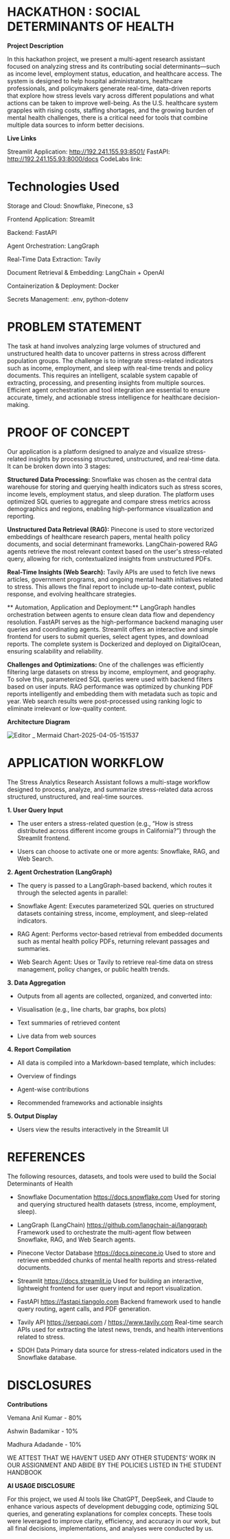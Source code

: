 # HACKATHON : SOCIAL DETERMINANTS OF HEALTH

**Project Description**

In this hackathon project, we present a multi-agent research assistant focused on analyzing stress and its contributing social determinants—such as income level, employment status, education, and healthcare access. The system is designed to help hospital administrators, healthcare professionals, and policymakers generate real-time, data-driven reports that explore how stress levels vary across different populations and what actions can be taken to improve well-being.
As the U.S. healthcare system grapples with rising costs, staffing shortages, and the growing burden of mental health challenges, there is a critical need for tools that combine multiple data sources to inform better decisions.

**Live Links**

Streamlit Application: http://192.241.155.93:8501/
FastAPI: http://192.241.155.93:8000/docs
CodeLabs link:


# Technologies Used
Storage and Cloud: Snowflake, Pinecone, s3

Frontend Application: Streamlit

Backend: FastAPI

Agent Orchestration: LangGraph

Real-Time Data Extraction: Tavily

Document Retrieval & Embedding: LangChain + OpenAI

Containerization & Deployment: Docker

Secrets Management: .env, python-dotenv

# PROBLEM STATEMENT
The task at hand involves analyzing large volumes of structured and unstructured health data to uncover patterns in stress across different population groups. The challenge is to integrate stress-related indicators such as income, employment, and sleep with real-time trends and policy documents. This requires an intelligent, scalable system capable of extracting, processing, and presenting insights from multiple sources. Efficient agent orchestration and tool integration are essential to ensure accurate, timely, and actionable stress intelligence for healthcare decision-making.

# PROOF OF CONCEPT
Our application is a platform designed to analyze and visualize stress-related insights by processing structured, unstructured, and real-time data. It can be broken down into 3 stages:

**Structured Data Processing:**
Snowflake was chosen as the central data warehouse for storing and querying health indicators such as stress scores, income levels, employment status, and sleep duration. The platform uses optimized SQL queries to aggregate and compare stress metrics across demographics and regions, enabling high-performance visualization and reporting.

**Unstructured Data Retrieval (RAG):**
 Pinecone is used to store vectorized embeddings of healthcare research papers, mental health policy documents, and social determinant frameworks. LangChain-powered RAG agents retrieve the most relevant context based on the user's stress-related query, allowing for rich, contextualized insights from unstructured PDFs.

**Real-Time Insights (Web Search):**
 Tavily APIs are used to fetch live news articles, government programs, and ongoing mental health initiatives related to stress. This allows the final report to include up-to-date context, public response, and evolving healthcare strategies.

** Automation, Application and Deployment:**
LangGraph handles orchestration between agents to ensure clean data flow and dependency resolution. FastAPI serves as the high-performance backend managing user queries and coordinating agents. Streamlit offers an interactive and simple frontend for users to submit queries, select agent types, and download reports. The complete system is Dockerized and deployed on DigitalOcean, ensuring scalability and reliability.

**Challenges and Optimizations:**
One of the challenges was efficiently filtering large datasets on stress by income, employment, and geography. To solve this, parameterized SQL queries were used with backend filters based on user inputs. RAG performance was optimized by chunking PDF reports intelligently and embedding them with metadata such as topic and year. Web search results were post-processed using ranking logic to eliminate irrelevant or low-quality content.

**Architecture Diagram**

![Editor _ Mermaid Chart-2025-04-05-151537](https://github.com/user-attachments/assets/7a11dc8c-cb20-48ed-ae01-505686ccacea)


# APPLICATION WORKFLOW 
The Stress Analytics Research Assistant follows a multi-stage workflow designed to process, analyze, and summarize stress-related data across structured, unstructured, and real-time sources.

**1. User Query Input**
* The user enters a stress-related question (e.g., “How is stress distributed across different income groups in California?”) through the Streamlit frontend.

* Users can choose to activate one or more agents: Snowflake, RAG, and Web Search.

**2. Agent Orchestration (LangGraph)**
* The query is passed to a LangGraph-based backend, which routes it through the selected agents in parallel:

* Snowflake Agent: Executes parameterized SQL queries on structured datasets containing stress, income, employment, and sleep-related indicators.

* RAG Agent: Performs vector-based retrieval from embedded documents such as mental health policy PDFs, returning relevant passages and summaries.

* Web Search Agent: Uses or Tavily to retrieve real-time data on stress management, policy changes, or public health trends.

**3. Data Aggregation**
* Outputs from all agents are collected, organized, and converted into:

* Visualisation (e.g., line charts, bar graphs, box plots)

* Text summaries of retrieved content

* Live data from web sources

**4. Report Compilation**
* All data is compiled into a Markdown-based template, which includes:

* Overview of findings

* Agent-wise contributions

* Recommended frameworks and actionable insights

**5. Output Display**
* Users view the results interactively in the Streamlit UI
  
# REFERENCES
The following resources, datasets, and tools were used to build the Social Determinants of Health

* Snowflake Documentation
 https://docs.snowflake.com
 Used for storing and querying structured health datasets (stress, income, employment, sleep).


* LangGraph (LangChain)
 https://github.com/langchain-ai/langgraph
 Framework used to orchestrate the multi-agent flow between Snowflake, RAG, and Web Search agents.


* Pinecone Vector Database
 https://docs.pinecone.io
 Used to store and retrieve embedded chunks of mental health reports and stress-related documents.


* Streamlit
 https://docs.streamlit.io
 Used for building an interactive, lightweight frontend for user query input and report visualization.


* FastAPI
 https://fastapi.tiangolo.com
 Backend framework used to handle query routing, agent calls, and PDF generation.


* Tavily API
 https://serpapi.com / https://www.tavily.com
 Real-time search APIs used for extracting the latest news, trends, and health interventions related to stress.

* SDOH Data
 Primary data source for stress-related indicators used in the Snowflake database.

# DISCLOSURES
**Contributions**

Vemana Anil Kumar - 80%

Ashwin Badamikar - 10%

Madhura Adadande - 10%

WE ATTEST THAT WE HAVEN’T USED ANY OTHER STUDENTS’ WORK IN OUR ASSIGNMENT AND ABIDE BY THE POLICIES LISTED IN THE STUDENT HANDBOOK

**AI USAGE DISCLOSURE**

For this project, we used AI tools like ChatGPT, DeepSeek, and Claude to enhance various aspects of development debugging code, optimizing SQL queries, and generating explanations for complex concepts. These tools were leveraged to improve clarity, efficiency, and accuracy in our work, but all final decisions, implementations, and analyses were conducted by us.



